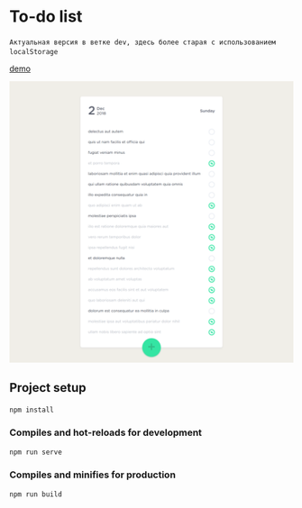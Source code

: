 # To-do list

`Актуальная версия в ветке dev, здесь более старая с использованием localStorage`

[demo](https://mendagazievb.github.io/todo/)

![alt-text](./src/assets/screen.png)

## Project setup
```
npm install
```

### Compiles and hot-reloads for development
```
npm run serve
```

### Compiles and minifies for production
```
npm run build
```
